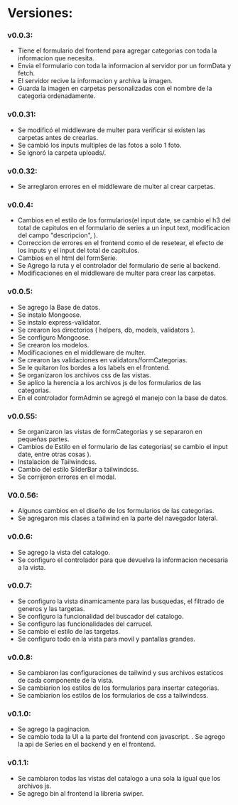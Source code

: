 #  Versiones:


### v0.0.3:
- Tiene el formulario del frontend para agregar categorias con toda la informacion que necesita.
- Envia el formulario con toda la informacion al servidor por un formData y fetch.
- El servidor recive la informacion y archiva la imagen.
- Guarda la imagen en carpetas personalizadas con el nombre de la categoria ordenadamente.

### v0.0.31:
- Se modificó el middleware de multer para verificar si existen las carpetas antes de crearlas.
- Se cambió los inputs multiples de las fotos a solo 1 foto.
- Se ignoró la carpeta uploads/.

### v0.0.32:
- Se arreglaron errores en el middleware de multer al crear carpetas.

### v0.0.4:
- Cambios en el estilo de los formularios(el input date, se cambio el h3 del total de capitulos en el formulario de series a un input text, modificacion del campo "descripcion", ).
- Correccion de errores en el frontend como el de resetear, el efecto de los inputs y el input del total de capitulos.
- Cambios en el html del formSerie.
- Se Agrego la ruta y el controlador del formulario de serie al backend.
- Modificaciones en el middleware de multer para crear las carpetas.

### v0.0.5: 
- Se agrego la Base de datos.
- Se instalo Mongoose.
- Se instalo express-validator.
- Se crearon los directorios ( helpers, db, models, validators ).
- Se configuro Mongoose.
- Se crearon los modelos.
- Modificaciones en el middleware de multer.
- Se crearon las validaciones en validators/formCategorias.
- Se le quitaron los bordes a los labels en el frontend.
- Se organizaron los archivos css de las vistas.
- Se aplico la herencia a los archivos js de los formularios de las categorias.
- En el controlador formAdmin se agregó el manejo con la base de datos.

### v0.0.55:
- Se organizaron las vistas de formCategorias y se separaron en pequeñas partes.
- Cambios de Estilo en el formulario de las categorias( se cambio el input date, entre otras cosas ).
- Instalacion de Tailwindcss.
- Cambio del estilo SilderBar a tailwindcss. 
- Se corrijeron errores en el modal. 


### V0.0.56:
- Algunos cambios en el diseño de los formularios de las categorias.
- Se agregaron mis clases a tailwind en la parte del navegador lateral.


### v0.0.6:
- Se agrego la vista del catalogo.
- Se configuro el controlador para que devuelva la informacion necesaria a la vista.

### v0.0.7:
- Se configuro la vista dinamicamente para las busquedas, el filtrado de generos y las targetas.
- Se configuro la funcionalidad del buscador del catalogo.
- Se configuro las funcionalidades del carrucel.
- Se cambio el estilo de las targetas.
- Se configuro todo en la vista para movil y pantallas grandes.

### v0.0.8:
- Se cambiaron las configuraciones de tailwind y sus archivos estaticos de cada componente de la vista.
- Se cambiarion los estilos de los formularios para insertar categorias.
- Se cambiarion los estilos de los formularios de css a tailwindcss.


### v0.1.0:
- Se agrego la paginacion.
- Se cambio toda la UI a la parte del frontend con javascript.
. Se agrego la api de Series en el backend y en el frontend.

### v0.1.1:
- Se cambiaron todas las vistas del catalogo a una sola la igual que los archivos js.
- Se agrego bin al frontend la libreria swiper.


